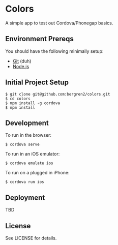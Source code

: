 # Colors

A simple app to test out Cordova/Phonegap basics.

## Environment Prereqs

You should have the following minimally setup:

- [Git](https://help.github.com/articles/set-up-git) (duh)
- [Node.js](http://nodejs.org/download/)

## Initial Project Setup

    $ git clone git@github.com:bergren2/colors.git
    $ cd colors
    $ npm install -g cordova
    $ npm install

## Development

To run in the browser:

    $ cordova serve

To run in an iOS emulator:

    $ cordova emulate ios

To run on a plugged in iPhone:

    $ cordova run ios

## Deployment

TBD

## License

See LICENSE for details.
